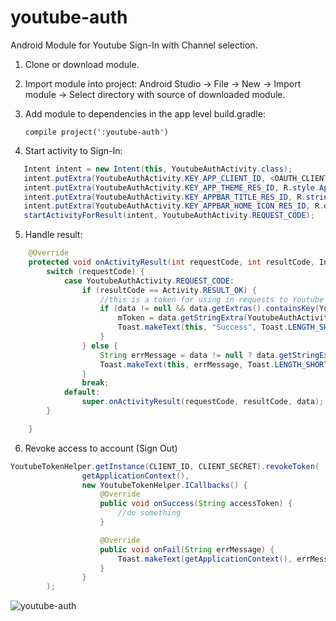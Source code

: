 # youtube-auth
Android Module for Youtube Sign-In with Channel selection.

1. Clone or download module.
2. Import module into project:
   Android Studio -> File -> New -> Import module -> Select directory with source of downloaded module.
3. Add module to dependencies in the app level build.gradle:
   ```
   compile project(':youtube-auth')
   ```

4. Start activity to Sign-In:
```java
   Intent intent = new Intent(this, YoutubeAuthActivity.class);
   intent.putExtra(YoutubeAuthActivity.KEY_APP_CLIENT_ID, <OAUTH_CLIENT_ID_FROM_GOOGLE_DEV_CONSOLE>);
   intent.putExtra(YoutubeAuthActivity.KEY_APP_THEME_RES_ID, R.style.AppTheme_NoActionBar); //optional
   intent.putExtra(YoutubeAuthActivity.KEY_APPBAR_TITLE_RES_ID, R.string.app_name_youtube_auth); //optional
   intent.putExtra(YoutubeAuthActivity.KEY_APPBAR_HOME_ICON_RES_ID, R.drawable.ic_close_24dp); //optional
   startActivityForResult(intent, YoutubeAuthActivity.REQUEST_CODE);
```

5. Handle result:
```java
    @Override
    protected void onActivityResult(int requestCode, int resultCode, Intent data) {
        switch (requestCode) {
            case YoutubeAuthActivity.REQUEST_CODE:
                if (resultCode == Activity.RESULT_OK) {
                    //this is a token for using in requests to Youtube Data API
                    if (data != null && data.getExtras().containsKey(YoutubeAuthActivity.KEY_RESULT_TOKEN)) {
                        mToken = data.getStringExtra(YoutubeAuthActivity.KEY_RESULT_TOKEN);
                        Toast.makeText(this, "Success", Toast.LENGTH_SHORT).show();
                    }
                } else {
                    String errMessage = data != null ? data.getStringExtra(YoutubeAuthActivity.KEY_RESULT_ERROR) : "Cancelled";
                    Toast.makeText(this, errMessage, Toast.LENGTH_SHORT).show();
                }
                break;
            default:
                super.onActivityResult(requestCode, resultCode, data);
        }

    }
```

6. Revoke access to account (Sign Out)

```java
YoutubeTokenHelper.getInstance(CLIENT_ID, CLIENT_SECRET).revokeToken(
                getApplicationContext(),
                new YoutubeTokenHelper.ICallbacks() {
                    @Override
                    public void onSuccess(String accessToken) {
                        //do something
                    }

                    @Override
                    public void onFail(String errMessage) {
                        Toast.makeText(getApplicationContext(), errMessage, Toast.LENGTH_SHORT).show();
                    }
                }
        );
```

![youtube-auth](https://user-images.githubusercontent.com/5750211/27538571-507d444c-5a81-11e7-8102-503387e133af.gif)
